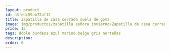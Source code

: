 ```yaml
---
layout: product
id: a3fedc59ab72af12
title: Zapatilla de casa cerrada suela de goma
image: img/productos/zapatilla señora invierno/Zapatilla de casa cerrada suela de goma=15=doble burdeos azul marino beige gris norteñas.webp
price: 15
tags: doble burdeos azul marino beige gris norteñas
description: 
order: 0
---
```


